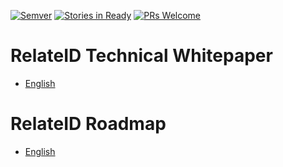 [![Semver](http://img.shields.io/SemVer/0.0.1.png)](http://semver.org/spec/v0.0.1.html)
[![Stories in Ready](https://badge.waffle.io/relateid/Documentation.svg?label=ready)](https://waffle.io/relateid/Documentation)
[![PRs Welcome](https://img.shields.io/badge/PRs-welcome-brightgreen.svg?style=flat-square)](http://makeapullrequest.com)

# RelateID Technical Whitepaper

* [English](RelateIDTechnicalWhitepaper.md)

# RelateID Roadmap

* [English](Roadmap-2018-Jan.md)
